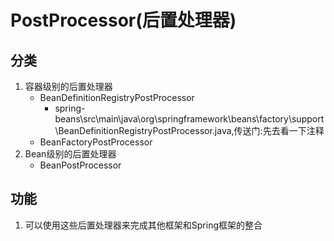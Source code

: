 # PostProcessor(后置处理器)
## 分类
1. 容器级别的后置处理器
   + BeanDefinitionRegistryPostProcessor
      -  spring-beans\src\main\java\org\springframework\beans\factory\support\BeanDefinitionRegistryPostProcessor.java,传送门:先去看一下注释
   + BeanFactoryPostProcessor
2. Bean级别的后置处理器
   + BeanPostProcessor
## 功能
1. 可以使用这些后置处理器来完成其他框架和Spring框架的整合
